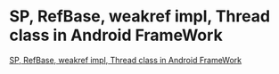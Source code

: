 # SP, RefBase, weakref impl, Thread class in Android FrameWork
[SP, RefBase, weakref impl, Thread class in Android FrameWork](https://aiwithcloud.com/2022/09/19/sp_refbase_weakref_impl_thread_class_in_android_framework/)